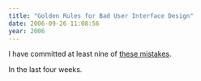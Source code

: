 ```yaml
---
title: "Golden Rules for Bad User Interface Design"
date: 2006-09-26 11:08:56
year: 2006
---
```

I have committed at least nine of <a href="http://www.sapdesignguild.org/community/design/golden_rules.asp">these mistakes</a>.

In the last four weeks.
